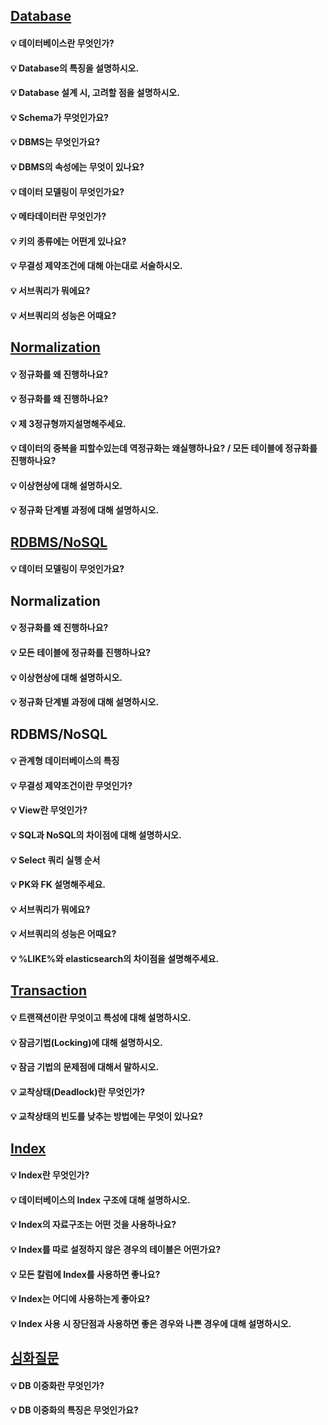 ## [Database](https://github.com/SSAFY-CS-STUDY/Tech_interview/tree/main/02.database#database-답변)

#### 💡 데이터베이스란 무엇인가?

#### 💡 Database의 특징을 설명하시오.

#### 💡 Database 설계 시, 고려할 점을 설명하시오.

#### 💡 Schema가 무엇인가요?

#### 💡 DBMS는 무엇인가요?

#### 💡 DBMS의 속성에는 무엇이 있나요?

#### 💡 데이터 모델링이 무엇인가요?

#### 💡 메타데이터란 무엇인가?

#### 💡 키의 종류에는 어떤게 있나요?

#### 💡 무결성 제약조건에 대해 아는대로 서술하시오.

#### 💡 서브쿼리가 뭐에요?

#### 💡 서브쿼리의 성능은 어때요?

## [Normalization](https://github.com/SSAFY-CS-STUDY/Tech_interview/tree/main/02.database#normalization-답변)

#### 💡 정규화를 왜 진행하나요?

#### 💡 정규화를 왜 진행하나요?

#### 💡 제 3정규형까지설명해주세요.

#### 💡 데이터의 중복을 피할수있는데 역정규화는 왜실행하나요? / 모든 테이블에 정규화를 진행하나요?

#### 💡 이상현상에 대해 설명하시오.

#### 💡 정규화 단계별 과정에 대해 설명하시오.

## [RDBMS/NoSQL](https://github.com/SSAFY-CS-STUDY/Tech_interview/tree/main/02.database#rdbmsnosql-답변)

#### 💡 데이터 모델링이 무엇인가요?

## Normalization

#### 💡 정규화를 왜 진행하나요?

#### 💡 모든 테이블에 정규화를 진행하나요?

#### 💡 이상현상에 대해 설명하시오.

#### 💡 정규화 단계별 과정에 대해 설명하시오.

## RDBMS/NoSQL

#### 💡 관계형 데이터베이스의 특징

#### 💡 무결성 제약조건이란 무엇인가?

#### 💡 View란 무엇인가?

#### 💡 SQL과 NoSQL의 차이점에 대해 설명하시오.

#### 💡 Select 쿼리 실행 순서

#### 💡 PK와 FK 설명해주세요.

#### 💡 서브쿼리가 뭐에요?

#### 💡 서브쿼리의 성능은 어때요?

#### 💡 %LIKE%와 elasticsearch의 차이점을 설명해주세요.

## [Transaction](https://github.com/SSAFY-CS-STUDY/Tech_interview/tree/main/02.database#transaction-답변)

#### 💡 트랜잭션이란 무엇이고 특성에 대해 설명하시오.

#### 💡 잠금기법(Locking)에 대해 설명하시오.

#### 💡 잠금 기법의 문제점에 대해서 말하시오.

#### 💡 교착상태(Deadlock)란 무엇인가?

#### 💡 교착상태의 빈도를 낮추는 방법에는 무엇이 있나요?

## [Index](https://github.com/SSAFY-CS-STUDY/Tech_interview/tree/main/02.database#index-답변)

#### 💡 Index란 무엇인가?

#### 💡 데이터베이스의 Index 구조에 대해 설명하시오.

#### 💡 Index의 자료구조는 어떤 것을 사용하나요?

#### 💡 Index를 따로 설정하지 않은 경우의 테이블은 어떤가요?

#### 💡 모든 칼럼에 Index를 사용하면 좋나요?

#### 💡 Index는 어디에 사용하는게 좋아요?

#### 💡 Index 사용 시 장단점과 사용하면 좋은 경우와 나쁜 경우에 대해 설명하시오.

## [심화질문](https://github.com/SSAFY-CS-STUDY/Tech_interview/tree/main/02.database#심화질문-답변)

#### 💡 DB 이중화란 무엇인가?

#### 💡 DB 이중화의 특징은 무엇인가요?